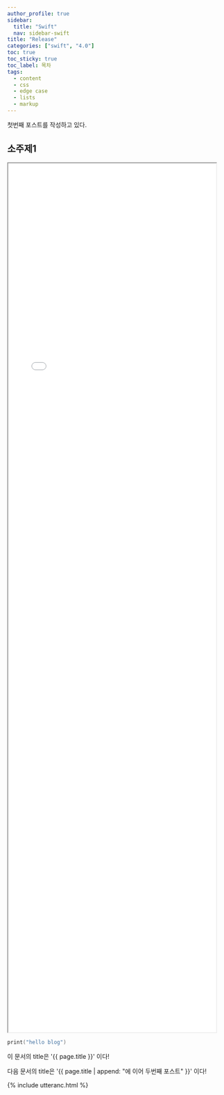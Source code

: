 ```yaml
---
author_profile: true
sidebar:
  title: "Swift"
  nav: sidebar-swift
title: "Release"
categories: ["swift", "4.0"]
toc: true
toc_sticky: true
toc_label: 목차
tags:
  - content
  - css
  - edge case
  - lists
  - markup
---
```


첫번째 포스트를 작성하고 있다.

## 소주제1

<iframe src="/clean/dictionary/stack-overflow/" style="display:block; width:50vw; height: 50vh"></iframe>



```swift
print("hello blog")
```

이 문서의 title은 '{{ page.title }}' 이다!

다음 문서의 title은 '{{ page.title | append: "에 이어 두번째 포스트" }}' 이다!

{% include utteranc.html %}

